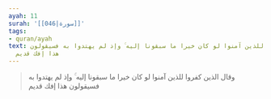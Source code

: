 ```yaml
---
ayah: 11
surah: '[[046|سورة]]'
tags:
- quran/ayah
text: وقال الذين كفروا للذين آمنوا لو كان خيرا ما سبقونا إليه ۚ وإذ لم يهتدوا به فسيقولون
  هذا إفك قديم
---
```

> وقال الذين كفروا للذين آمنوا لو كان خيرا ما سبقونا إليه ۚ وإذ لم يهتدوا به فسيقولون هذا إفك قديم
